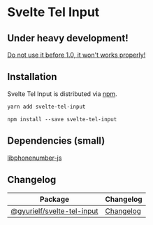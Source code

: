 # Svelte Tel Input

## Under heavy development!

<ins>Do not use it before 1.0, it won't works properly!</ins>

## Installation

Svelte Tel Input is distributed via [npm](https://www.npmjs.com/package/svelte-tel-input).

```sh
yarn add svelte-tel-input
```

```
npm install --save svelte-tel-input
```

## Dependencies (small)

[libphonenumber-js](https://gitlab.com/catamphetamine/libphonenumber-js)

## Changelog

| Package                        | Changelog                 |
| ------------------------------ | ------------------------- |
| [@gyurielf/svelte-tel-input]() | [Changelog](CHANGELOG.md) |
